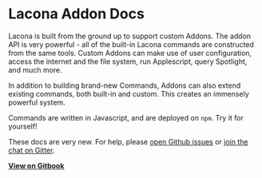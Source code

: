 # Lacona Addon Docs

Lacona is built from the ground up to support custom Addons.
The addon API is very powerful - all of the built-in Lacona commands
are constructed from the same tools. Custom Addons can make use of
user configuration, access the internet and the file system, run
Applescript, query Spotlight, and much more.

In addition to building brand-new Commands, Addons can also extend existing
commands, both built-in and custom. This creates an immensely powerful system.

Commands are written in Javascript, and are deployed on `npm`. Try it
for yourself!

These docs are very new. For help, please
[open Github issues](https://github.com/laconalabs/LaconaApp/issues) or
[join the chat on Gitter](https://gitter.im/laconalabs/LaconaApp).

**[View on Gitbook](http://docs.lacona.io)**